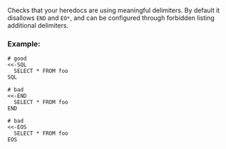 Checks that your heredocs are using meaningful delimiters.
By default it disallows `END` and `EO*`, and can be configured through
forbidden listing additional delimiters.

### Example:

    # good
    <<-SQL
      SELECT * FROM foo
    SQL

    # bad
    <<-END
      SELECT * FROM foo
    END

    # bad
    <<-EOS
      SELECT * FROM foo
    EOS